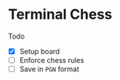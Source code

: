 Terminal Chess
=========

Todo
- [x] Setup board
- [ ] Enforce chess rules
- [ ] Save in `PGN` format
